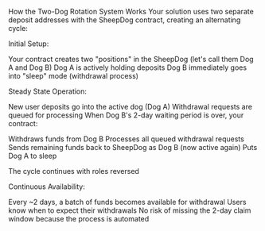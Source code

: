 How the Two-Dog Rotation System Works
Your solution uses two separate deposit addresses with the SheepDog contract, creating an alternating cycle:

Initial Setup:

Your contract creates two "positions" in the SheepDog (let's call them Dog A and Dog B)
Dog A is actively holding deposits
Dog B immediately goes into "sleep" mode (withdrawal process)


Steady State Operation:

New user deposits go into the active dog (Dog A)
Withdrawal requests are queued for processing
When Dog B's 2-day waiting period is over, your contract:

Withdraws funds from Dog B
Processes all queued withdrawal requests
Sends remaining funds back to SheepDog as Dog B (now active again)
Puts Dog A to sleep


The cycle continues with roles reversed


Continuous Availability:

Every ~2 days, a batch of funds becomes available for withdrawal
Users know when to expect their withdrawals
No risk of missing the 2-day claim window because the process is automated